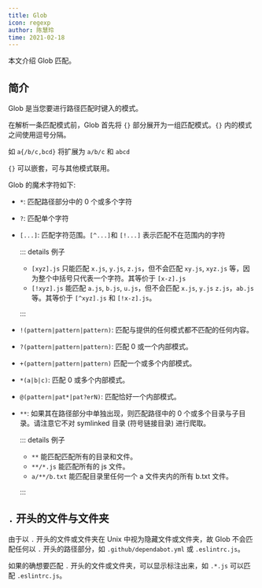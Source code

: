 ```yaml
---
title: Glob
icon: regexp
author: 陈慧玲
time: 2021-02-18
---
```


本文介绍 Glob 匹配。

<!-- more -->

## 简介

Glob 是当您要进行路径匹配时键入的模式。

在解析一条匹配模式前，Glob 首先将 `{}` 部分展开为一组匹配模式。`{}` 内的模式之间使用逗号分隔。

如 `a{/b/c,bcd}` 将扩展为 `a/b/c` 和 `abcd`

`{}` 可以嵌套，可与其他模式联用。

Glob 的魔术字符如下:

- `*`: 匹配路径部分中的 0 个或多个字符

- `?`: 匹配单个字符

- `[...]`: 匹配字符范围。`[^...]`和 `[!...]` 表示匹配不在范围内的字符

  ::: details 例子

  - `[xyz].js` 只能匹配 `x.js`, `y.js`, `z.js`，但不会匹配 `xy.js`, `xyz.js` 等，因为整个中括号只代表一个字符。其等价于 `[x-z].js`
  - `[!xyz].js` 能匹配 `a.js`, `b.js`, `u.js`，但不会匹配 `x.js`, `y.js` `z.js`，`ab.js` 等。其等价于 `[^xyz].js` 和 `[!x-z].js`。

  :::

- `!(pattern|pattern|pattern)`: 匹配与提供的任何模式都不匹配的任何内容。

- `?(pattern|pattern|pattern)`: 匹配 0 或一个内部模式。
- `+(pattern|pattern|pattern)` 匹配一个或多个内部模式。
- `*(a|b|c)`: 匹配 0 或多个内部模式。
- `@(pattern|pat*|pat?erN)`: 匹配恰好一个内部模式。

- `**`: 如果其在路径部分中单独出现，则匹配路径中的 0 个或多个目录与子目录。请注意它不对 symlinked 目录 (符号链接目录) 进行爬取。

  ::: details 例子

  - `**` 能匹配匹配所有的目录和文件。
  - `**/*.js` 能匹配所有的 js 文件。
  - `a/**/b.txt` 能匹配目录里任何一个 a 文件夹内的所有 b.txt 文件。

  :::

## `.` 开头的文件与文件夹

由于以 `.` 开头的文件或文件夹在 Unix 中视为隐藏文件或文件夹，故 Glob 不会匹配任何以 `.` 开头的路径部分，如 `.github/dependabot.yml` 或 `.eslintrc.js`。

如果的确想要匹配 `.` 开头的文件或文件夹，可以显示标注出来，如 `.*.js` 可以匹配 `.eslintrc.js`。
